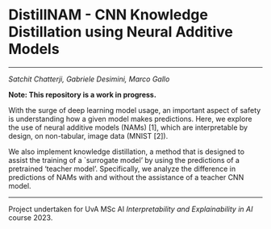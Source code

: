# DistillNAM - CNN Knowledge Distillation using Neural Additive Models
---
_Satchit Chatterji, Gabriele Desimini, Marco Gallo_

**Note: This repository is a work in progress.**

With the surge of deep learning model usage, an important aspect of safety is understanding how a given model makes predictions. Here, we explore the use of neural additive models (NAMs) [1], which are interpretable by design, on non-tabular, image data (MNIST [2]). 

We also implement knowledge distillation, a method that is designed to assist the training of a `surrogate model’ by using the predictions of a pretrained ‘teacher model’. Specifically, we analyze the difference in predictions of NAMs with and without the assistance of a teacher CNN model.

---
Project undertaken for UvA MSc AI _Interpretability and Explainability in AI_ course 2023.
